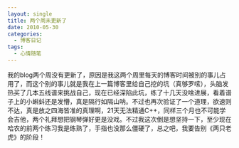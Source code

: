 ```yaml
---
layout: single
title: 两个周未更新了
date: 2010-05-30
categories:
  - 博客日记
tags:
  - 心情随笔
---
```


我的blog两个周没有更新了，原因是我这两个周里每天的博客时间被别的事儿占用了，而这个别的事儿就是我在上一篇博客里给自己挖的坑（真够罗嗦），头脑发热买了几本五线谱来挑战自己，现在已经深陷此坑，练了十几天没啥进展，看着谱子上的小蝌蚪还是发懵，真是隔行如隔山呐。不过也再次验证了一个道理，欲速则不达，真是放之四海皆准的真理啊，21天无法精通C++，同样三个月也不可能学会吉他，两个礼拜想把钢琴弹好更是没戏。不过我这次倒是想坚持一下，至少现在哈农的前两个练习我是练熟了，手指也没那么僵硬了，总之吧，我要告别《两只老虎》的阶段！
